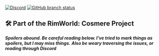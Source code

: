 [![Discord](https://img.shields.io/discord/1367704184375349258?style=flat&label=Discord)](https://discord.gg/jTcrKfXdYU) [![GitHub branch status](https://img.shields.io/github/checks-status/RimworldCosmere/RimworldCosmere/main?label=Github)](https://github.com/RimworldCosmere/RimworldCosmere)

## 🛠️ Part of the RimWorld: Cosmere Project

***Spoilers abound. Be careful reading below. I've tried to mark things as spoilers, but I may miss things.***
***Also be weary traversing the issues, or reading through Discord***